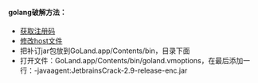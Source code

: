 
#### golang破解方法：
* [获取注册码](http://idea.lanyus.com/)
* [修改host文件](https://www.zhinin.com/jetbrains_goland-mac.html)
* 把补订jar包放到GoLand.app/Contents/bin，目录下面
* 打开文件：GoLand.app/Contents/bin/goland.vmoptions，在最后添加一行：-javaagent:JetbrainsCrack-2.9-release-enc.jar